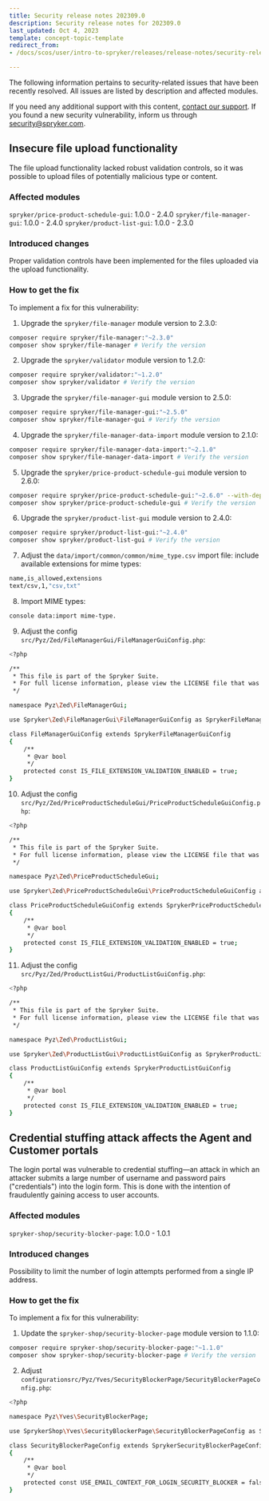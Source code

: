 ```yaml
---
title: Security release notes 202309.0
description: Security release notes for 202309.0
last_updated: Oct 4, 2023
template: concept-topic-template
redirect_from:
- /docs/scos/user/intro-to-spryker/releases/release-notes/security-release-notes-202309.0.html

---
```


The following information pertains to security-related issues that have been recently resolved. All issues are listed by description and affected modules.

If you need any additional support with this content, [contact our support](https://support.spryker.com/). If you found a new security vulnerability, inform us through [security@spryker.com](mailto:security@spryker.com).

## Insecure file upload functionality

The file upload functionality lacked robust validation controls, so it was possible to upload files of potentially malicious type or content.

### Affected modules

`spryker/price-product-schedule-gui`: 1.0.0 - 2.4.0
`spryker/file-manager-gui`: 1.0.0 - 2.4.0
`spryker/product-list-gui`: 1.0.0 - 2.3.0

### Introduced changes

Proper validation controls have been implemented for the files uploaded via the upload functionality.

### How to get the fix

To implement a fix for this vulnerability:

1. Upgrade the `spryker/file-manager` module version to 2.3.0:

```bash
composer require spryker/file-manager:"~2.3.0"
composer show spryker/file-manager # Verify the version 
```

2. Upgrade the `spryker/validator` module version to 1.2.0:

```bash
composer require spryker/validator:"~1.2.0"
composer show spryker/validator # Verify the version
```

3. Upgrade the `spryker/file-manager-gui` module version to 2.5.0:

```bash
composer require spryker/file-manager-gui:"~2.5.0"
composer show spryker/file-manager-gui # Verify the version
```

4. Upgrade the `spryker/file-manager-data-import` module version to 2.1.0:

```bash
composer require spryker/file-manager-data-import:"~2.1.0"
composer show spryker/file-manager-data-import # Verify the version
```

5. Upgrade the `spryker/price-product-schedule-gui` module version to 2.6.0:

```bash
composer require spryker/price-product-schedule-gui:"~2.6.0" --with-dependencies
composer show spryker/price-product-schedule-gui # Verify the version
```

6. Upgrade the `spryker/product-list-gui` module version to 2.4.0:

```bash
composer require spryker/product-list-gui:"~2.4.0"
composer show spryker/product-list-gui # Verify the version
```

7. Adjust the `data/import/common/common/mime_type.csv` import file: include available extensions for mime types:

```bash
name,is_allowed,extensions
text/csv,1,"csv,txt"
```

8. Import MIME types:

```bash
console data:import mime-type.
```

9. Adjust the config `src/Pyz/Zed/FileManagerGui/FileManagerGuiConfig.php`:

```bash
<?php

/**
 * This file is part of the Spryker Suite.
 * For full license information, please view the LICENSE file that was distributed with this source code.
 */

namespace Pyz\Zed\FileManagerGui;

use Spryker\Zed\FileManagerGui\FileManagerGuiConfig as SprykerFileManagerGuiConfig;

class FileManagerGuiConfig extends SprykerFileManagerGuiConfig
{
    /**
     * @var bool
     */
    protected const IS_FILE_EXTENSION_VALIDATION_ENABLED = true;
}
```

10. Adjust the config `src/Pyz/Zed/PriceProductScheduleGui/PriceProductScheduleGuiConfig.php`:

```bash
<?php

/**
 * This file is part of the Spryker Suite.
 * For full license information, please view the LICENSE file that was distributed with this source code.
 */

namespace Pyz\Zed\PriceProductScheduleGui;

use Spryker\Zed\PriceProductScheduleGui\PriceProductScheduleGuiConfig as SprykerPriceProductScheduleGuiConfig;

class PriceProductScheduleGuiConfig extends SprykerPriceProductScheduleGuiConfig
{
    /**
     * @var bool
     */
    protected const IS_FILE_EXTENSION_VALIDATION_ENABLED = true;
}
```

11. Adjust the config `src/Pyz/Zed/ProductListGui/ProductListGuiConfig.php`:

```bash
<?php

/**
 * This file is part of the Spryker Suite.
 * For full license information, please view the LICENSE file that was distributed with this source code.
 */

namespace Pyz\Zed\ProductListGui;

use Spryker\Zed\ProductListGui\ProductListGuiConfig as SprykerProductListGuiConfig;

class ProductListGuiConfig extends SprykerProductListGuiConfig
{
    /**
     * @var bool
     */
    protected const IS_FILE_EXTENSION_VALIDATION_ENABLED = true;
}
```

## Credential stuffing attack affects the Agent and Customer portals

The login portal was vulnerable to credential stuffing—an attack in which an attacker submits a large number of username and password pairs ("credentials") into the login form. This is done with the intention of fraudulently gaining access to user accounts.

### Affected modules

`spryker-shop/security-blocker-page`: 1.0.0 - 1.0.1

### Introduced changes

Possibility to limit the number of login attempts performed from a single IP address.

### How to get the fix

To implement a fix for this vulnerability:

1. Update the `spryker-shop/security-blocker-page` module version to 1.1.0:

```bash
composer require spryker-shop/security-blocker-page:"~1.1.0"
composer show spryker-shop/security-blocker-page # Verify the version
```

2. Adjust `configurationsrc/Pyz/Yves/SecurityBlockerPage/SecurityBlockerPageConfig.php`:

```bash
<?php

namespace Pyz\Yves\SecurityBlockerPage;

use SprykerShop\Yves\SecurityBlockerPage\SecurityBlockerPageConfig as SprykerSecurityBlockerPageConfig;

class SecurityBlockerPageConfig extends SprykerSecurityBlockerPageConfig
{
    /**
     * @var bool
     */
    protected const USE_EMAIL_CONTEXT_FOR_LOGIN_SECURITY_BLOCKER = false;
}
```
